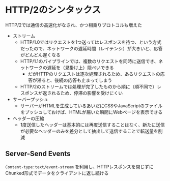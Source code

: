 # HTTP/2のシンタックス

HTTP/2では通信の高速化がなされ、かつ相乗りプロトコルも増えた

- ストリーム
  - HTTP/1.0ではリクエストを1つ送ってはレスポンスを待つ、という方式だったので、ネットワークの遅延時間（レイテンシ）が大きいと、応答がどんどん遅くなる
  - HTTP/1.1のパイプラインでは、複数のリクエストを同時に送信でき、ネットワークの遅延を（見掛け上）隠ぺいできる
    - だがHTTPのリクエストは逐次処理されるため、あるリクエストの応答が滞ると、後続の応答も止まってしまう
  - HTTP/2のストリームでは処理が完了したものから順に（順不同で）レスポンスが返されるため、停滞の影響を受けにくい
- サーバープッシュ
  - サーバーがHTMLを生成しているあいだにCSSやJavaScriptのファイルをプッシュしておけば、HTMLが届いた瞬間にWebページを表示できる
- ヘッダーの圧縮
  - 1度送信したヘッダーは基本的には再度送信することはなく、新たに送信が必要なヘッダーのみを差分として抽出して送信することで転送量を削減

## Server-Send Events

`Content-type:text/event-stream` を利用し、HTTPレスポンスを閉じずにChunked形式でデータをクライアントに返し続ける
